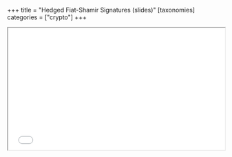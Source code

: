 +++
title = "Hedged Fiat-Shamir Signatures (slides)"
[taxonomies]
categories = ["crypto"]
+++

<iframe src="./tud-2020-hedged-fiat-shamir.pdf" style="width: 100%; aspect-ratio: 16/9;"></iframe>
